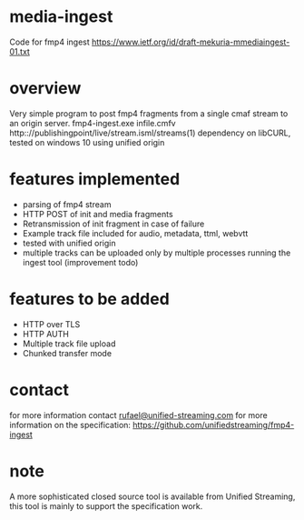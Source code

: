# media-ingest
Code for fmp4 ingest https://www.ietf.org/id/draft-mekuria-mmediaingest-01.txt

# overview 
Very simple program to post fmp4 fragments from a single cmaf stream to an origin server. 
fmp4-ingest.exe infile.cmfv http:://publishingpoint/live/stream.isml/streams(1)
dependency on libCURL, tested on windows 10 using unified origin


# features implemented
- parsing of fmp4 stream
- HTTP POST of init and media fragments 
- Retransmission of init fragment in case of failure
- Example track file included for audio, metadata, ttml, webvtt 
- tested with unified origin
- multiple tracks can be uploaded only by multiple processes running the ingest tool (improvement todo)

# features to be added
- HTTP over TLS 
- HTTP AUTH 
- Multiple track file upload
- Chunked transfer mode

# contact 
for more information contact rufael@unified-streaming.com
for more information on the specification: https://github.com/unifiedstreaming/fmp4-ingest

# note 
A more sophisticated closed source tool is available from Unified Streaming, this tool is mainly to support the specification 
work.
